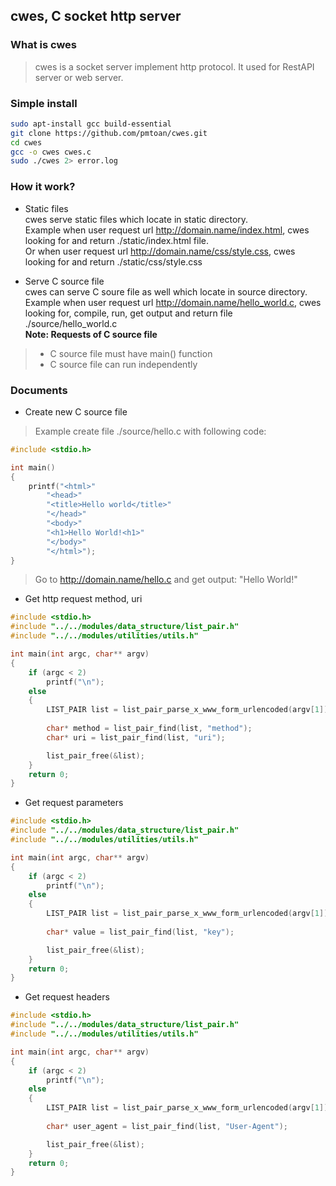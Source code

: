 ## cwes, C socket http server

### What is cwes
> cwes is a socket server implement http protocol. It used for RestAPI server or web server.  

### Simple install
```bash
sudo apt-install gcc build-essential
git clone https://github.com/pmtoan/cwes.git
cd cwes
gcc -o cwes cwes.c
sudo ./cwes 2> error.log
```

### How it work?
* Static files  
cwes serve static files which locate in static directory.  
Example when user request url http://domain.name/index.html, cwes looking for and return ./static/index.html file.  
Or when user request url http://domain.name/css/style.css, cwes looking for and return ./static/css/style.css

* Serve C source file  
cwes can serve C soure file as well which locate in source directory.  
Example when user request url http://domain.name/hello_world.c, cwes looking for, compile, run, get output and return file ./source/hello_world.c  
**Note: Requests of C source file**  
> * C source file must have main() function   
> * C source file can run independently  

### Documents  
* Create new C source file  

> Example create file ./source/hello.c with following code:  
```c
#include <stdio.h>

int main()
{
	printf("<html>"
		"<head>"
		"<title>Hello world</title>"
		"</head>"
		"<body>"
		"<h1>Hello World!<h1>"
		"</body>"
		"</html>");	
}
```

> Go to http://domain.name/hello.c and get output: "Hello World!"  

* Get http request method, uri  
```c
#include <stdio.h>
#include "../../modules/data_structure/list_pair.h"
#include "../../modules/utilities/utils.h"

int main(int argc, char** argv)
{
    if (argc < 2)
        printf("\n");
    else
    {
        LIST_PAIR list = list_pair_parse_x_www_form_urlencoded(argv[1]);
        
        char* method = list_pair_find(list, "method");
        char* uri = list_pair_find(list, "uri");

        list_pair_free(&list);
    }
    return 0;
}
```  

* Get request parameters
```c
#include <stdio.h>
#include "../../modules/data_structure/list_pair.h"
#include "../../modules/utilities/utils.h"

int main(int argc, char** argv)
{
    if (argc < 2)
        printf("\n");
    else
    {
        LIST_PAIR list = list_pair_parse_x_www_form_urlencoded(argv[1]);
        
        char* value = list_pair_find(list, "key");

        list_pair_free(&list);
    }
    return 0;
}
```  

* Get request headers
```c
#include <stdio.h>
#include "../../modules/data_structure/list_pair.h"
#include "../../modules/utilities/utils.h"

int main(int argc, char** argv)
{
    if (argc < 2)
        printf("\n");
    else
    {
        LIST_PAIR list = list_pair_parse_x_www_form_urlencoded(argv[1]);
        
        char* user_agent = list_pair_find(list, "User-Agent");

        list_pair_free(&list);
    }
    return 0;
}
```  
